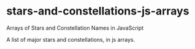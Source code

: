 # stars-and-constellations-js-arrays
Arrays of Stars and Constellation Names in JavaScript

A list of major stars and constellations, in js arrays.
